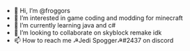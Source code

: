 - 👋 Hi, I’m @froggors
- 👀 I’m interested in game coding and modding for minecraft
- 🌱 I’m currently learning java and c#
- 💞️ I’m looking to collaborate on skyblock remake idk
- 📫 How to reach me ☭Jedi Spogger☭#2437 on discord 

<!---
froggors/froggors is a ✨ special ✨ repository because its `README.md` (this file) appears on your GitHub profile.
You can click the Preview link to take a look at your changes.
--->
